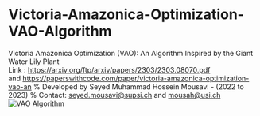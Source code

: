 # Victoria-Amazonica-Optimization-VAO-Algorithm
Victoria Amazonica Optimization (VAO): An Algorithm Inspired by the Giant Water Lily Plant  
Link :  https://arxiv.org/ftp/arxiv/papers/2303/2303.08070.pdf  
and  https://paperswithcode.com/paper/victoria-amazonica-optimization-vao-an
% Developed by Seyed Muhammad Hossein Mousavi - (2022 to 2023)
% Contact: seyed.mousavi@supsi.ch and mousah@usi.ch
![VAO Algorithm](https://user-images.githubusercontent.com/11339420/227768464-e2382065-dcb1-4d5a-9acc-4bf5490d803d.JPG)
